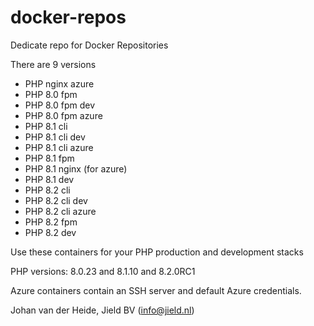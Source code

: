 # docker-repos

Dedicate repo for Docker Repositories

There are 9 versions

* PHP nginx azure
* PHP 8.0 fpm
* PHP 8.0 fpm dev
* PHP 8.0 fpm azure
* PHP 8.1 cli
* PHP 8.1 cli dev
* PHP 8.1 cli azure
* PHP 8.1 fpm
* PHP 8.1 nginx (for azure)
* PHP 8.1 dev
* PHP 8.2 cli
* PHP 8.2 cli dev
* PHP 8.2 cli azure
* PHP 8.2 fpm
* PHP 8.2 dev

Use these containers for your PHP production and development stacks

PHP versions: 8.0.23 and 8.1.10 and 8.2.0RC1

Azure containers contain an SSH server and default Azure credentials.

Johan van der Heide, Jield BV (info@jield.nl)